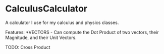 # CalculusCalculator
A calculator I use for my calculus and physics classes.

Features:
*VECTORS - Can compute the Dot Product of two vectors, their Magnitude, and their Unit Vectors.

TODO: Cross Product

